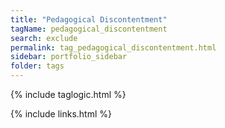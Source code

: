 ```yaml
---
title: "Pedagogical Discontentment"
tagName: pedagogical_discontentment
search: exclude
permalink: tag_pedagogical_discontentment.html
sidebar: portfolio_sidebar
folder: tags
---
```

{% include taglogic.html %}

{% include links.html %}
